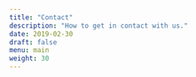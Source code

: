 ```yaml
---
title: "Contact"
description: "How to get in contact with us."
date: 2019-02-30
draft: false
menu: main
weight: 30
---
```



